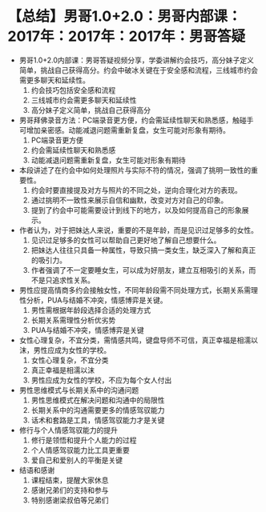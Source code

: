 # 【总结】男哥1.0+2.0：男哥内部课：2017年：2017年：2017年：男哥答疑

-   男哥1.0+2.0内部课：男哥答疑视频分享，学委讲解约会技巧，高分妹子定义简单，挑战自己获得高分。约会中破冰关键在于安全感和流程，三线城市约会需更多聊天和延续性。
    1.  约会技巧包括安全感和流程
    2.  三线城市约会需更多聊天和延续性
    3.  高分妹子定义简单，挑战自己获得高分
-   男哥拜佛录音方法：PC端录音更方便，约会需延续性聊天和熟悉感，触碰手可增加亲密感。动能减退问题需重新复盘，女生可能对形象有期待。
    1.  PC端录音更方便
    2.  约会需延续性聊天和熟悉感
    3.  动能减退问题需重新复盘，女生可能对形象有期待
-   本段讲述了在约会中如何处理照片与实际不符的情况，强调了挑明一致性的重要性。
    1.  约会时要直接提及对方与照片的不同之处，逆向合理化对方的表现。
    2.  通过挑明不一致性来展示自信和幽默，改变对方对自己的印象。
    3.  提到了约会中可能需要设计到线下的地方，以及如何提高自己的形象展示。
-   作者认为，对于把妹达人来说，重要的不是年龄，而是见识过足够多的女性。
    1.  见识过足够多的女性可以帮助自己更好地了解自己想要什么。
    2.  把妹达人往往只具备一种属性，导致只搞一类女生，缺乏深入了解和真正的吸引力。
    3.  作者强调了不一定要睡女生，可以成为好朋友，建立互相吸引的关系，而不是只追求性关系。
-   男性应提高情商多约会接触女性，不同年龄段需不同处理方式，长期关系需理性分析，PUA与结婚不冲突，情感博弈是关键。
    1.  男性需根据年龄段选择合适的处理方式
    2.  长期关系需理性分析优劣势
    3.  PUA与结婚不冲突，情感博弈是关键
-   女性心理复杂，不宜分类，需情感共鸣，键盘导师不可信，真正幸福是相濡以沫，男性应成为女性的学校。
    1.  女性心理复杂，不宜分类
    2.  真正幸福是相濡以沫
    3.  男性应成为女性的学校，不应为每个女人付出
-   男性思维模式与长期关系中的沟通问题
    1.  男性思维模式在解决问题和沟通中的局限性
    2.  长期关系中的沟通需要更多的情感驾驭能力
    3.  话术和套路是工具，情感驾驭能力才是关键
-   修行与个人情感驾驭能力的提升
    1.  修行是领悟和提升个人能力的过程
    2.  个人情感驾驭能力比工具更重要
    3.  爱自己和爱别人的平衡是关键
-   结语和感谢
    1.  课程结束，提醒大家休息
    2.  感谢兄弟们的支持和参与
    3.  特别感谢梁叔伯等兄弟们